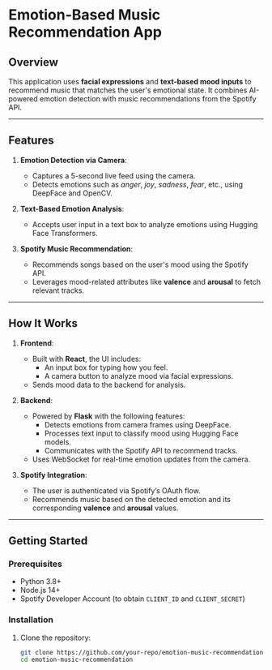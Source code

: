 # Emotion-Based Music Recommendation App

## Overview
This application uses **facial expressions** and **text-based mood inputs** to recommend music that matches the user's emotional state. It combines AI-powered emotion detection with music recommendations from the Spotify API.

---

## Features
1. **Emotion Detection via Camera**:
   - Captures a 5-second live feed using the camera.
   - Detects emotions such as *anger*, *joy*, *sadness*, *fear*, etc., using DeepFace and OpenCV.

2. **Text-Based Emotion Analysis**:
   - Accepts user input in a text box to analyze emotions using Hugging Face Transformers.

3. **Spotify Music Recommendation**:
   - Recommends songs based on the user's mood using the Spotify API.
   - Leverages mood-related attributes like **valence** and **arousal** to fetch relevant tracks.

---

## How It Works
1. **Frontend**:
   - Built with **React**, the UI includes:
     - An input box for typing how you feel.
     - A camera button to analyze mood via facial expressions.
   - Sends mood data to the backend for analysis.

2. **Backend**:
   - Powered by **Flask** with the following features:
     - Detects emotions from camera frames using DeepFace.
     - Processes text input to classify mood using Hugging Face models.
     - Communicates with the Spotify API to recommend tracks.
   - Uses WebSocket for real-time emotion updates from the camera.

3. **Spotify Integration**:
   - The user is authenticated via Spotify’s OAuth flow.
   - Recommends music based on the detected emotion and its corresponding **valence** and **arousal** values.

---

## Getting Started

### Prerequisites
- Python 3.8+
- Node.js 14+
- Spotify Developer Account (to obtain `CLIENT_ID` and `CLIENT_SECRET`)

### Installation
1. Clone the repository:
   ```bash
   git clone https://github.com/your-repo/emotion-music-recommendation.git
   cd emotion-music-recommendation
